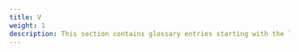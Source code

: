 ```yaml
---
title: V
weight: 1
description: This section contains glossary entries starting with the letter **V**.
---
```


